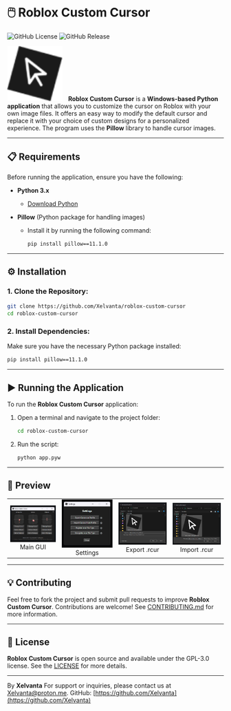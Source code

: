 # 🖱️ Roblox Custom Cursor

![GitHub License](https://img.shields.io/github/license/Xelvanta/roblox-custom-cursor?label=License\&color=orange)
![GitHub Release](https://img.shields.io/github/v/release/Xelvanta/roblox-custom-cursor?include_prereleases\&label=Release\&color=green)

<p align="left">
  <img src="assets/RobloxCustomCursorIcon.png" width="128" style="margin-right: 10px;">
  <strong>Roblox Custom Cursor</strong> is a <strong>Windows-based Python application</strong> that allows you to customize the cursor on Roblox with your own image files. It offers an easy way to modify the default cursor and replace it with your choice of custom designs for a personalized experience. The program uses the <strong>Pillow</strong> library to handle cursor images.
</p>

---

## 📋 Requirements

Before running the application, ensure you have the following:

* **Python 3.x**

  * [Download Python](https://www.python.org/downloads/)
* **Pillow** (Python package for handling images)

  * Install it by running the following command:

    ```bash
    pip install pillow==11.1.0
    ```

---

## ⚙️ Installation

### 1. Clone the Repository:

```bash
git clone https://github.com/Xelvanta/roblox-custom-cursor
cd roblox-custom-cursor
```

### 2. Install Dependencies:

Make sure you have the necessary Python package installed:

```bash
pip install pillow==11.1.0
```

---

## ▶️ Running the Application

To run the **Roblox Custom Cursor** application:

1. Open a terminal and navigate to the project folder:

   ```bash
   cd roblox-custom-cursor
   ```

2. Run the script:

   ```bash
   python app.pyw
   ```

---

## 📸 Preview

<table>
  <tr>
    <td align="center">
      <img src="assets/preview/RCC_Main_GUI_v1.3.1.png" width="200"/><br>Main GUI
    </td>
    <td align="center">
      <img src="assets/preview/RCC_Settings_v1.6.0.png" width="200"/><br>Settings
    </td>
    <td align="center">
      <img src="assets/preview/Export_RCUR_v1.6.6.png" width="200"/><br>Export .rcur
    </td>
    <td align="center">
      <img src="assets/preview/Import_RCUR_v1.6.6.png" width="200"/><br>Import .rcur
    </td>
  </tr>
</table>

---

## 💡 Contributing

Feel free to fork the project and submit pull requests to improve **Roblox Custom Cursor**. Contributions are welcome! See [CONTRIBUTING.md](CONTRIBUTING.md) for more information.

---

## 📝 License

**Roblox Custom Cursor** is open source and available under the GPL-3.0 license. See the [LICENSE](LICENSE) for more details.

---

By **Xelvanta**
For support or inquiries, please contact us at [Xelvanta@proton.me](mailto:Xelvanta@proton.me).
GitHub: [https://github.com/Xelvanta](https://github.com/Xelvanta)
